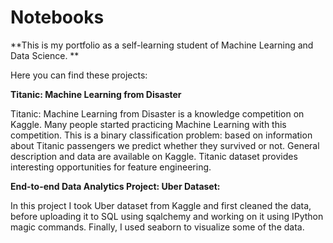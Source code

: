 # Notebooks

**This is my portfolio as a self-learning student of Machine Learning and Data Science.
**

Here you can find these projects: 

**Titanic: Machine Learning from Disaster**

Titanic: Machine Learning from Disaster is a knowledge competition on Kaggle. Many people started practicing Machine Learning with this competition. This is a binary classification problem: based on information about Titanic passengers we predict whether they survived or not. General description and data are available on Kaggle. Titanic dataset provides interesting opportunities for feature engineering.

**End-to-end Data Analytics Project: Uber Dataset:**

In this project I took Uber dataset from Kaggle and first cleaned the data, before uploading it to SQL using sqalchemy and working on it using IPython magic commands. 
Finally, I used seaborn to visualize some of the data.
